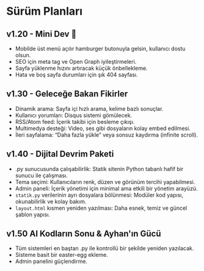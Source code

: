 # Sürüm Planları
## v1.20 - Mini Dev 🚀

- Mobilde üst menü açılır hamburger butonuyla gelsin, kullanıcı dostu olsun.
- SEO için meta tag ve Open Graph iyileştirmeleri.
- Sayfa yüklenme hızını artıracak küçük önbellekleme. 
- Hata ve boş sayfa durumları için şık 404 sayfası. 

## v1.30 - Geleceğe Bakan Fikirler

- Dinamik arama: Sayfa içi hızlı arama, kelime bazlı sonuçlar. 
- Kullanıcı yorumları: Disqus sistemi gömülecek.
- RSS/Atom feed: İçerik takibi için besleme çıkışı.
- Multimedya desteği: Video, ses gibi dosyaların kolay embed edilmesi. 
- İleri sayfalama: “Daha fazla yükle” veya sonsuz kaydırma (infinite scroll).

## v1.40 - Dijital Devrim Paketi

- .py sunucusunda çalışabilirlik: Statik sitenin Python tabanlı hafif bir sunucu ile çalışması.
- Tema seçimi: Kullanıcıların renk, düzen ve görünüm tercihi yapabilmesi.
- Admin paneli: İçerik yönetimi için minimal ama etkili bir yönetim arayüzü.
- `statik.py` verilerinin ayrı dosyalara bölünmesi: Modüler kod yapısı, okunabilirlik ve kolay bakım.
- `layout.html` kısmen yeniden yazılması: Daha esnek, temiz ve güncel şablon yapısı.

## v1.50 AI Kodların Sonu & Ayhan'ın Gücü

- Tüm sistemleri en baştan .py ile kontrollü bir şekilde yeniden yazılacak.
- Sisteme basit bir easter-egg ekleme.
- Admin panelini güçlendirme.